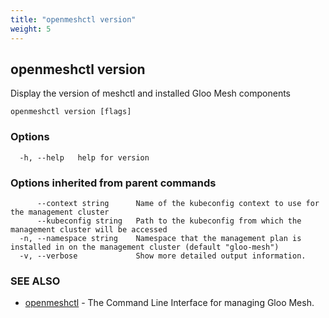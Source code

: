 ```yaml
---
title: "openmeshctl version"
weight: 5
---
```

## openmeshctl version

Display the version of meshctl and installed Gloo Mesh components

```
openmeshctl version [flags]
```

### Options

```
  -h, --help   help for version
```

### Options inherited from parent commands

```
      --context string      Name of the kubeconfig context to use for the management cluster
      --kubeconfig string   Path to the kubeconfig from which the management cluster will be accessed
  -n, --namespace string    Namespace that the management plan is installed in on the management cluster (default "gloo-mesh")
  -v, --verbose             Show more detailed output information.
```

### SEE ALSO

* [openmeshctl](../openmeshctl)	 - The Command Line Interface for managing Gloo Mesh.


